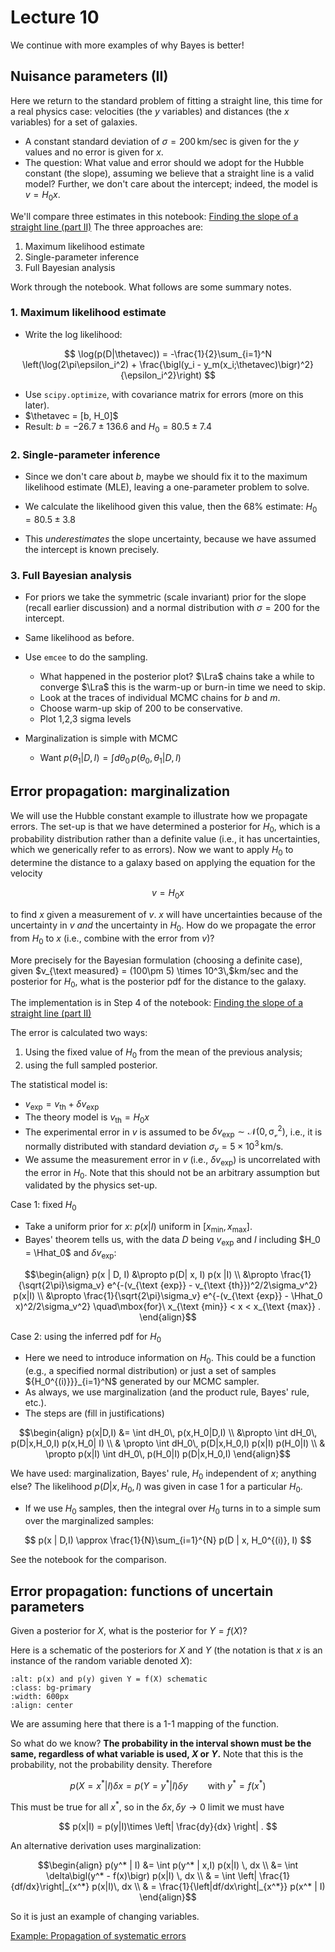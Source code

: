 # Lecture 10

We continue with more examples of why Bayes is better! 

## Nuisance parameters (II)

Here we return to the standard problem of fitting a straight line, this time for a real physics case: velocities (the $y$ variables) and distances (the $x$ variables) for a set of galaxies.
* A constant standard deviation of $\sigma = 200\,\mbox{km/sec}$ is given for the $y$ values and no error is given for $x$.
* The question: What value and error should we adopt for the Hubble constant (the slope), assuming we believe that a straight line is a valid model? Further, we don't care about the intercept; indeed, the model is $v = H_0 x$. 

We'll compare three estimates in this notebook:
[Finding the slope of a straight line (part II)](/notebooks/Why_Bayes_is_better/parameter_estimation_fitting_straight_line_II.ipynb)
The three approaches are:
1. Maximum likelihood estimate
1. Single-parameter inference
1. Full Bayesian analysis

Work through the notebook. What follows are some summary notes.

### 1. Maximum likelihood estimate

* Write the log likelihood:

$$
 \log(p(D|\thetavec)) = -\frac{1}{2}\sum_{i=1}^N
   \left(\log(2\pi\epsilon_i^2) + \frac{\bigl(y_i - y_m(x_i;\thetavec)\bigr)^2}{\epsilon_i^2}\right)
$$

* Use `scipy.optimize`, with covariance matrix for errors (more on this later).
* $\thetavec = [b, H_0]$
* Result: $b = -26.7 \pm 136.6$ and $H_0 = 80.5 \pm 7.4$

### 2. Single-parameter inference

* Since we don't care about $b$, maybe we should fix it to the maximum likelihood estimate (MLE), leaving a one-parameter problem to solve.

* We calculate the likelihood given this value, then the 68% estimate:
  $H_0 = 80.5 \pm 3.8$

* This *underestimates* the slope uncertainty, because we have assumed the intercept is known precisely.

### 3. Full Bayesian analysis

* For priors we take the symmetric (scale invariant) prior for the slope (recall earlier discussion) and a normal distribution with $\sigma = 200$ for the intercept.

* Same likelihood as before.

* Use `emcee` to do the sampling.
    * What happened in the posterior plot? $\Lra$ chains take a while to converge $\Lra$ this is the warm-up or burn-in time we need to skip.
    * Look at the traces of individual MCMC chains for $b$ and $m$.
    * Choose warm-up skip of 200 to be conservative.
    * Plot 1,2,3 sigma levels

* Marginalization is simple with MCMC
    * Want $p(\theta_1|D,I) = \int d\theta_0\, p(\theta_0,\theta_1 | D,I)$



## Error propagation: marginalization

We will use the Hubble constant example to illustrate how we propagate errors.
The set-up is that we have determined a posterior for $H_0$, which is a probability distribution rather than a definite value (i.e., it has uncertainties, which we generically refer to as errors).
Now we want to apply $H_0$ to determine the distance to a galaxy based on applying the equation for the velocity

$$
   v = H_0 x 
$$

to find $x$ given a measurement of $v$. 
$x$ will have uncertainties because of the uncertainty in $v$ *and* the uncertainty in $H_0$.
How do we propagate the error from $H_0$ to $x$  (i.e., combine with the error from $v$)?

More precisely for the Bayesian formulation (choosing a definite case), given $v_{\text measured} = (100\pm 5) \times 10^3\,$km/sec and the posterior for $H_0$, what is the posterior pdf for the distance to the galaxy.

The implementation is in Step 4 of the notebook:
[Finding the slope of a straight line (part II)](/notebooks/Why_Bayes_is_better/parameter_estimation_fitting_straight_line_II.ipynb#step-4-error-propagation)

The error is calculated two ways:
1. Using the fixed value of $H_0$ from the mean of the previous analysis;
2. using the full sampled posterior.

The statistical model is:
* $v_{\text {exp}} = v_{\text{th}} + \delta v_{\text {exp}}$
* The theory model is $v_{\text {th}} = H_0 x$
* The experimental error in $v$ is assumed to be $\delta v_{\text {exp}} \sim \mathcal{N(0,\sigma_v^2)}$, i.e., it is normally distributed with standard deviation $\sigma_v = 5\times 10^3\,$km/s.
* We assume the measurement error in $v$ (i.e., $\delta v_{\text {exp}}$) is uncorrelated with the error in $H_0$. Note that this should not be an arbitrary assumption but validated by the physics set-up.

Case 1: fixed $H_0$
* Take a uniform prior for $x$: $p(x|I)$ uniform in $[x_{\text {min}},x_{\text {max}}]$.
* Bayes' theorem tells us, with the data $D$ being $v_{\text {exp}}$ and $I$ including $H_0 = \Hhat_0$ and $\delta v_{\text {exp}}$:

$$\begin{align}
  p(x | D, I) &\propto p(D| x, I) p(x |I) \\
              &\propto \frac{1}{\sqrt{2\pi}\sigma_v}
                 e^{-(v_{\text {exp}} - v_{\text {th}})^2/2\sigma_v^2}
                 p(x|I) \\
              &\propto
              \frac{1}{\sqrt{2\pi}\sigma_v}
                 e^{-(v_{\text {exp}} - \Hhat_0 x)^2/2\sigma_v^2}
              \quad\mbox{for}\ x_{\text {min}} < x < x_{\text {max}}
              .
\end{align}$$

Case 2: using the inferred pdf for $H_0$

* Here we need to introduce information on $H_0$. This could be a function (e.g., a specified normal distribution) or just a set of samples $\{H_0^{(i)}}\}_{i=1}^N$ generated by our MCMC sampler.
* As always, we use marginalization (and the product rule, Bayes' rule, etc.).
* The steps are (fill in justifications)

$$\begin{align}
  p(x|D,I) &=  \int dH_0\, p(x,H_0|D,I) \\
    &\propto \int dH_0\, p(D|x,H_0,I) p(x,H_0| I) \\
    & \propto \int dH_0\, p(D|x,H_0,I) p(x|I) p(H_0|I) \\
    & \propto p(x|I) \int dH_0\, p(H_0|I) p(D|x,H_0,I)
\end{align}$$

We have used: marginalization, Bayes' rule, $H_0$ independent of $x$; anything else?
The likelihood $p(D|x,H_0,I)$ was given in case 1 for a particular $H_0$. 

* If we use $H_0$ samples, then the integral over $H_0$ turns in to a simple sum over the marginalized samples:

$$
  p(x | D,I) \approx \frac{1}{N}\sum_{i=1}^{N}
     p(D | x, H_0^{(i)}, I)
$$

See the notebook for the comparison.

## Error propagation: functions of uncertain parameters

Given a posterior for $X$, what is the posterior for $Y = f(X)$?


Here is a schematic of the posteriors for $X$ and $Y$ (the notation is that $x$ is an instance of the random variable denoted $X$):
```{image} /_images/functions_of_uncertain_parameters_handdrawn.png
:alt: p(x) and p(y) given Y = f(X) schematic
:class: bg-primary
:width: 600px
:align: center
```
We are assuming here that there is a 1-1 mapping of the function.

So what do we know? **The probability in the interval shown must be the same, regardless of what variable is used, $X$ or $Y$.** Note that this is the probability, not the probability density.
Therefore

$$
  p(X=x^* | I)\delta x = p(Y=y^* | I) \delta y
  \qquad \mbox{with}\ y^* = f(x^*)
$$

This must be true for all $x^*$, so in the $\delta x,\delta y \rightarrow 0$ limit we must have

$$
  p(x|I) = p(y|I)\times \left| \frac{dy}{dx} \right| .
$$

An alternative derivation uses marginalization:

$$\begin{align}
  p(y^* | I) &= \int p(y^* | x,I) p(x|I) \, dx \\
     &= \int \delta\bigl(y^* - f(x)\bigr) p(x|I) \, dx \\
     & = \int \left| \frac{1}{df/dx}\right|_{x^*} p(x|I)\, dx \\
     & = \frac{1}{\left|df/dx\right|_{x^*}} p(x^* | I)
\end{align}$$

So it is just an example of changing variables.

[Example: Propagation of systematic errors](/notebooks/Why_Bayes_is_better/error_propagation_to_functions_of_uncertain_parameters.ipynb)

